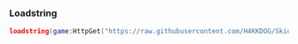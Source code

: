 ### Loadstring
```lua
loadstring(game:HttpGet("https://raw.githubusercontent.com/H4KKDOG/Skid-Script/main/NewArponAA(MOBILE)"))()
```
